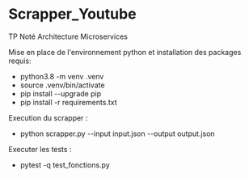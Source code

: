 # Scrapper_Youtube
TP Noté Architecture Microservices

Mise en place de l'environnement python et installation des packages requis:

- python3.8 -m venv .venv
- source .venv/bin/activate
- pip install --upgrade pip
- pip install -r requirements.txt

Execution du scrapper :

- python scrapper.py --input input.json --output output.json

Executer les tests :

- pytest -q test_fonctions.py
